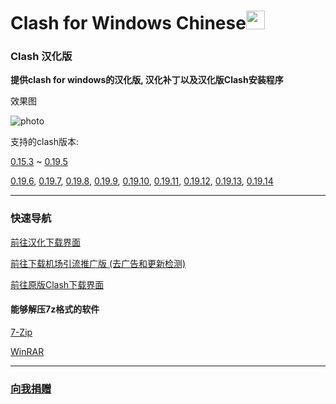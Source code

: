 # Clash for Windows Chinese<img src="https://github.com/ender-zhao/Clash-for-Windows_Chinese/blob/main/image/image_clash.png?raw=true" width="30" height="30">
### Clash 汉化版

**提供clash for windows的汉化版, 汉化补丁以及汉化版Clash安装程序**

效果图

![photo](https://github.com/ender-zhao/Clash-for-Windows_Chinese/blob/main/image/Image_Clash-for-Windows_Chinese-0.19.14.png?raw=true)

支持的clash版本: 

[0.15.3](https://github.com/ender-zhao/Clash-for-Windows_Chinese/releases/tag/CFW-V0.15.3_CN-V4)
~
[0.19.5](https://github.com/ender-zhao/Clash-for-Windows_Chinese/releases/tag/CFW-V0.19.5_CN)

[0.19.6](https://github.com/ender-zhao/Clash-for-Windows_Chinese/releases/tag/CFW-V0.19.6_CN),
[0.19.7](https://github.com/ender-zhao/Clash-for-Windows_Chinese/releases/tag/CFW-V0.19.7_CN),
[0.19.8](https://github.com/ender-zhao/Clash-for-Windows_Chinese/releases/tag/CFW-V0.19.8_CN),
[0.19.9](https://github.com/ender-zhao/Clash-for-Windows_Chinese/releases/tag/CFW-V0.19.9_CN),
[0.19.10](https://github.com/ender-zhao/Clash-for-Windows_Chinese/releases/tag/CFW-V0.19.10_CN),
[0.19.11](https://github.com/ender-zhao/Clash-for-Windows_Chinese/releases/tag/CFW-V0.19.11_CN),
[0.19.12](https://github.com/ender-zhao/Clash-for-Windows_Chinese/releases/tag/CFW-V0.19.12_CN),
[0.19.13](https://github.com/ender-zhao/Clash-for-Windows_Chinese/releases/tag/CFW-V0.19.13_CN),
[0.19.14](https://github.com/ender-zhao/Clash-for-Windows_Chinese/releases/tag/CFW-V0.19.14_CN)

***
### 快速导航
[前往汉化下载界面](https://github.com/ender-zhao/Clash-for-Windows_Chinese/releases)

[前往下载机场引流推广版 (去广告和更新检测)](https://github.com/ender-zhao/CFW-custom-made)

[前往原版Clash下载界面](https://github.com/Fndroid/clash_for_windows_pkg/releases)

#### 能够解压7z格式的软件

[7-Zip](https://www.7-zip.org/)

[WinRAR](https://www.rarlab.com/)

***
### [向我捐赠](https://github.com/ender-zhao/EZ)
